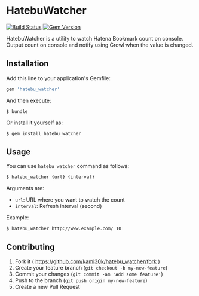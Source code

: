 # HatebuWatcher

[![Build Status](https://travis-ci.org/kami30k/hatebu_watcher.svg)](https://travis-ci.org/kami30k/hatebu_watcher)
[![Gem Version](https://badge.fury.io/rb/hatebu_watcher.svg)](http://badge.fury.io/rb/hatebu_watcher)

HatebuWatcher is a utility to watch Hatena Bookmark count on console.
Output count on console and notify using Growl when the value is changed.

## Installation

Add this line to your application's Gemfile:

```ruby
gem 'hatebu_watcher'
```

And then execute:

    $ bundle

Or install it yourself as:

    $ gem install hatebu_watcher

## Usage

You can use `hatebu_watcher` command as follows:

```
$ hatebu_watcher {url} {interval}
```

Arguments are:

- `url`: URL where you want to watch the count
- `interval`: Refresh interval (second)

Example:

```
$ hatebu_watcher http://www.example.com/ 10
```

## Contributing

1. Fork it ( https://github.com/kami30k/hatebu_watcher/fork )
2. Create your feature branch (`git checkout -b my-new-feature`)
3. Commit your changes (`git commit -am 'Add some feature'`)
4. Push to the branch (`git push origin my-new-feature`)
5. Create a new Pull Request

